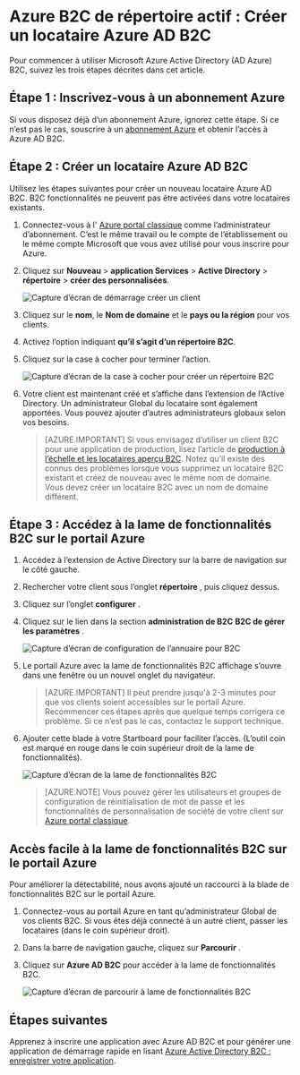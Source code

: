 <properties
    pageTitle="Azure B2C de répertoire actif : Créer un locataire Azure Active Directory B2C | Microsoft Azure"
    description="Une rubrique sur la création d’un locataire Azure Active Directory B2C"
    services="active-directory-b2c"
    documentationCenter=""
    authors="swkrish"
    manager="mbaldwin"
    editor="bryanla"/>

<tags
    ms.service="active-directory-b2c"
    ms.workload="identity"
    ms.tgt_pltfrm="na"
    ms.topic="article"
    ms.devlang="na"
    ms.date="08/30/2016"
    ms.author="swkrish"/>

# <a name="azure-active-directory-b2c-create-an-azure-ad-b2c-tenant"></a>Azure B2C de répertoire actif : Créer un locataire Azure AD B2C

Pour commencer à utiliser Microsoft Azure Active Directory (AD Azure) B2C, suivez les trois étapes décrites dans cet article.

## <a name="step-1-sign-up-for-an-azure-subscription"></a>Étape 1 : Inscrivez-vous à un abonnement Azure

Si vous disposez déjà d’un abonnement Azure, ignorez cette étape. Si ce n’est pas le cas, souscrire à un [abonnement Azure](../active-directory/sign-up-organization.md) et obtenir l’accès à Azure AD B2C.

## <a name="step-2-create-an-azure-ad-b2c-tenant"></a>Étape 2 : Créer un locataire Azure AD B2C

Utilisez les étapes suivantes pour créer un nouveau locataire Azure AD B2C. B2C fonctionnalités ne peuvent pas être activées dans votre locataires existants.

1. Connectez-vous à l' [Azure portal classique](https://manage.windowsazure.com/) comme l’administrateur d’abonnement. C’est le même travail ou le compte de l’établissement ou le même compte Microsoft que vous avez utilisé pour vous inscrire pour Azure.
2. Cliquez sur **Nouveau** > **application Services** > **Active Directory** > **répertoire** > **créer des personnalisées**.

    ![Capture d’écran de démarrage créer un client](./media/active-directory-b2c-get-started/new-directory.png)

3. Cliquez sur le **nom**, le **Nom de domaine** et le **pays ou la région** pour vos clients.
4. Activez l’option indiquant **qu’il s’agit d’un répertoire B2C**.
5. Cliquez sur la case à cocher pour terminer l’action.

    ![Capture d’écran de la case à cocher pour créer un répertoire B2C](./media/active-directory-b2c-get-started/create-b2c-directory.png)

6. Votre client est maintenant créé et s’affiche dans l’extension de l’Active Directory. Un administrateur Global du locataire sont également apportées. Vous pouvez ajouter d’autres administrateurs globaux selon vos besoins.

    > [AZURE.IMPORTANT]
    Si vous envisagez d’utiliser un client B2C pour une application de production, lisez l’article de [production à l’échelle et les locataires aperçu B2C](active-directory-b2c-reference-tenant-type.md). Notez qu’il existe des connus des problèmes lorsque vous supprimez un locataire B2C existant et créez de nouveau avec le même nom de domaine. Vous devez créer un locataire B2C avec un nom de domaine différent.

## <a name="step-3-navigate-to-the-b2c-features-blade-on-the-azure-portal"></a>Étape 3 : Accédez à la lame de fonctionnalités B2C sur le portail Azure

1. Accédez à l’extension de Active Directory sur la barre de navigation sur le côté gauche.
2. Rechercher votre client sous l’onglet **répertoire** , puis cliquez dessus.
3. Cliquez sur l’onglet **configurer** .
4. Cliquez sur le lien dans la section **administration de B2C** **B2C de gérer les paramètres** .

    ![Capture d’écran de configuration de l’annuaire pour B2C](./media/active-directory-b2c-get-started/b2c-directory-configure-tab.png)

5. Le portail Azure avec la lame de fonctionnalités B2C affichage s’ouvre dans une fenêtre ou un nouvel onglet du navigateur.

    > [AZURE.IMPORTANT]
    Il peut prendre jusqu'à 2-3 minutes pour que vos clients soient accessibles sur le portail Azure. Recommencer ces étapes après que quelque temps corrigera ce problème. Si ce n’est pas le cas, contactez le support technique.

6. Ajouter cette blade à votre Startboard pour faciliter l’accès. (L’outil coin est marqué en rouge dans le coin supérieur droit de la lame de fonctionnalités).

    ![Capture d’écran de la lame de fonctionnalités B2C](./media/active-directory-b2c-get-started/b2c-features-blade.png)

    > [AZURE.NOTE]
    Vous pouvez gérer les utilisateurs et groupes de configuration de réinitialisation de mot de passe et les fonctionnalités de personnalisation de société de votre client sur [Azure portal classique](https://manage.windowsazure.com/).

## <a name="easy-access-to-the-b2c-features-blade-on-the-azure-portal"></a>Accès facile à la lame de fonctionnalités B2C sur le portail Azure

Pour améliorer la détectabilité, nous avons ajouté un raccourci à la blade de fonctionnalités B2C sur le portail Azure.

1. Connectez-vous au portail Azure en tant qu’administrateur Global de vos clients B2C. Si vous êtes déjà connecté à un autre client, passer les locataires (dans le coin supérieur droit).
2. Dans la barre de navigation gauche, cliquez sur **Parcourir** .
3. Cliquez sur **Azure AD B2C** pour accéder à la lame de fonctionnalités B2C.

    ![Capture d’écran de parcourir à lame de fonctionnalités B2C](./media/active-directory-b2c-get-started/b2c-browse.png)

## <a name="next-steps"></a>Étapes suivantes

Apprenez à inscrire une application avec Azure AD B2C et pour générer une application de démarrage rapide en lisant [Azure Active Directory B2C : enregistrer votre application](active-directory-b2c-app-registration.md).
